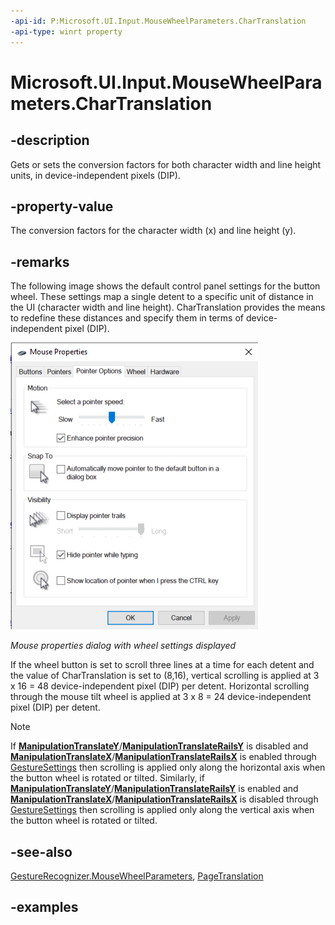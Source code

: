 ```yaml
---
-api-id: P:Microsoft.UI.Input.MouseWheelParameters.CharTranslation
-api-type: winrt property
---
```


# Microsoft.UI.Input.MouseWheelParameters.CharTranslation

<!--
public Windows.Foundation.Point CharTranslation { get; set; }
-->

## -description

Gets or sets the conversion factors for both character width and line height units, in device-independent pixels (DIP).

## -property-value

The conversion factors for the character width (x) and line height (y).

## -remarks

The following image shows the default control panel settings for the button wheel. These settings map a single detent to a specific unit of distance in the UI (character width and line height). CharTranslation provides the means to redefine these distances and specify them in terms of device-independent pixel (DIP).

<img src="images/MouseProperties_ButtonWheel.png" alt="Mouse properties dialog with wheel settings displayed" />

*Mouse properties dialog with wheel settings displayed*

If the wheel button is set to scroll three lines at a time for each detent and the value of CharTranslation is set to (8,16), vertical scrolling is applied at 3 x 16 = 48 device-independent pixel (DIP) per detent. Horizontal scrolling through the mouse tilt wheel is applied at 3 x 8 = 24 device-independent pixel (DIP) per detent.

> [!NOTE]
> If **[ManipulationTranslateY](gesturesettings.md)**/**[ManipulationTranslateRailsY](gesturesettings.md)**  is disabled and **[ManipulationTranslateX](gesturesettings.md)**/**[ManipulationTranslateRailsX](gesturesettings.md)** is enabled through [GestureSettings](gesturerecognizer_gesturesettings.md) then scrolling is applied only along the horizontal axis when the button wheel is rotated or tilted. Similarly, if **[ManipulationTranslateY](gesturesettings.md)**/**[ManipulationTranslateRailsY](gesturesettings.md)** is enabled and **[ManipulationTranslateX](gesturesettings.md)**/**[ManipulationTranslateRailsX](gesturesettings.md)** is disabled through [GestureSettings](gesturerecognizer_gesturesettings.md) then scrolling is applied only along the vertical axis when the button wheel is rotated or tilted.

## -see-also

[GestureRecognizer.MouseWheelParameters](gesturerecognizer_mousewheelparameters.md), [PageTranslation](mousewheelparameters_pagetranslation.md)

## -examples
